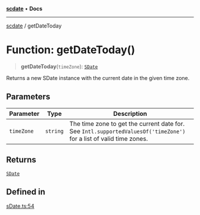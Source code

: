 [**scdate**](../README.md) • **Docs**

---

[scdate](../README.md) / getDateToday

# Function: getDateToday()

> **getDateToday**(`timeZone`): [`SDate`](../classes/SDate.md)

Returns a new SDate instance with the current date in the given time zone.

## Parameters

| Parameter  | Type     | Description                                                                                                         |
| ---------- | -------- | ------------------------------------------------------------------------------------------------------------------- |
| `timeZone` | `string` | The time zone to get the current date for. See `Intl.supportedValuesOf('timeZone')` for a list of valid time zones. |

## Returns

[`SDate`](../classes/SDate.md)

## Defined in

[sDate.ts:54](https://github.com/ericvera/scdate/blob/main/src/sDate.ts#L54)
